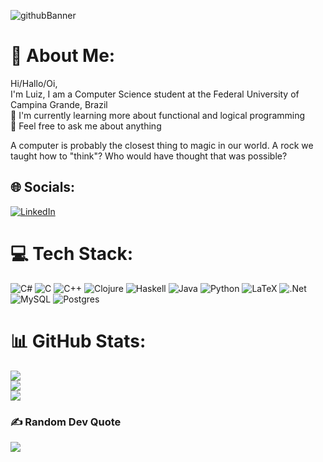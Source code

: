 ![githubBanner](https://github.com/user-attachments/assets/5290ef35-4262-4367-aacf-f097a55ee930)

# 💫 About Me:
Hi/Hallo/Oi,<br>I'm Luiz, I am a Computer Science student at the Federal University of Campina Grande, Brazil<br>🌱 I'm currently learning more about functional and logical programming<br>💬 Feel free to ask me about anything

A computer is probably the closest thing to magic in our world. A rock we taught how to "think"? Who would have thought that was possible?

## 🌐 Socials:
[![LinkedIn](https://img.shields.io/badge/LinkedIn-%230077B5.svg?logo=linkedin&logoColor=white)](https://linkedin.com/in/www.linkedin.com/in/bronzeadonetoluiz)

# 💻 Tech Stack:
![C#](https://img.shields.io/badge/c%23-%23239120.svg?style=for-the-badge&logo=csharp&logoColor=white) ![C](https://img.shields.io/badge/c-%2300599C.svg?style=for-the-badge&logo=c&logoColor=white) ![C++](https://img.shields.io/badge/c++-%2300599C.svg?style=for-the-badge&logo=c%2B%2B&logoColor=white) ![Clojure](https://img.shields.io/badge/Clojure-%23Clojure.svg?style=for-the-badge&logo=Clojure&logoColor=Clojure) ![Haskell](https://img.shields.io/badge/Haskell-5e5086?style=for-the-badge&logo=haskell&logoColor=white) ![Java](https://img.shields.io/badge/java-%23ED8B00.svg?style=for-the-badge&logo=openjdk&logoColor=white) ![Python](https://img.shields.io/badge/python-3670A0?style=for-the-badge&logo=python&logoColor=ffdd54) ![LaTeX](https://img.shields.io/badge/latex-%23008080.svg?style=for-the-badge&logo=latex&logoColor=white) ![.Net](https://img.shields.io/badge/.NET-5C2D91?style=for-the-badge&logo=.net&logoColor=white) ![MySQL](https://img.shields.io/badge/mysql-4479A1.svg?style=for-the-badge&logo=mysql&logoColor=white) ![Postgres](https://img.shields.io/badge/postgres-%23316192.svg?style=for-the-badge&logo=postgresql&logoColor=white)
# 📊 GitHub Stats:
![](https://github-readme-stats.vercel.app/api?username=LuizBronzeadoNeto&theme=onedark&hide_border=false&include_all_commits=true&count_private=false)<br/>
![](https://nirzak-streak-stats.vercel.app/?user=LuizBronzeadoNeto&theme=onedark&hide_border=false)<br/>
![](https://github-readme-stats.vercel.app/api/top-langs/?username=LuizBronzeadoNeto&theme=onedark&hide_border=false&include_all_commits=true&count_private=false&layout=compact)

### ✍️ Random Dev Quote
![](https://quotes-github-readme.vercel.app/api?type=horizontal&theme=gruvbox)
